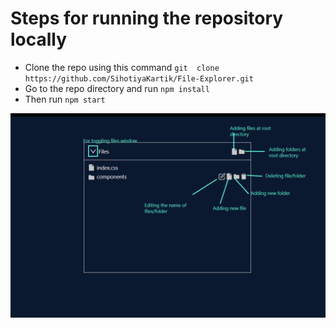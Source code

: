 # Steps for running the repository locally

- Clone the repo using this command `git  clone https://github.com/SihotiyaKartik/File-Explorer.git`
- Go to the repo directory and run `npm install`
- Then run `npm start`

![File Explorer Image](src/data/img/file-explorer.png)
